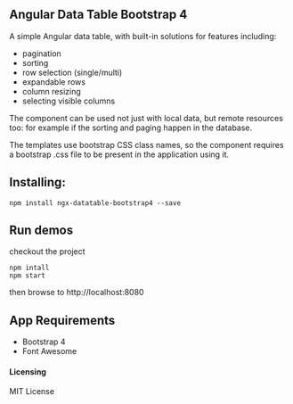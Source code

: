 ## Angular Data Table Bootstrap 4

A simple Angular data table, with built-in solutions for features including:

* pagination
* sorting
* row selection (single/multi)
* expandable rows
* column resizing
* selecting visible columns

The component can be used not just with local data, but remote resources too: for example if the sorting and paging happen in the database.

The templates use bootstrap CSS class names, so the component requires a bootstrap .css file to be present in the application using it.

## Installing:
```
npm install ngx-datatable-bootstrap4 --save
```
## Run demos

checkout the project

```angular2html
npm intall
npm start 
```

then browse to http://localhost:8080

## App Requirements
* Bootstrap 4
* Font Awesome

#### Licensing
MIT License
